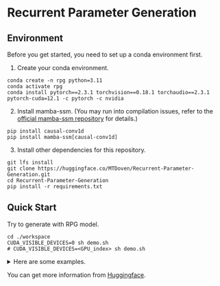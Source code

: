 # Recurrent Parameter Generation



## Environment
Before you get started, you need to set up a conda environment first.
1. Create your conda environment.
```shell
conda create -n rpg python=3.11
conda activate rpg
conda install pytorch==2.3.1 torchvision==0.18.1 torchaudio==2.3.1 pytorch-cuda=12.1 -c pytorch -c nvidia
```
2. Install mamba-ssm. (You may run into compilation issues, refer to the [official mamba-ssm repository](https://github.com/state-spaces/mamba) for details.)
```shell
pip install causal-conv1d
pip install mamba-ssm[causal-conv1d]
```
3. Install other dependencies for this repository.
```shell
git lfs install
git clone https://huggingface.co/MTDoven/Recurrent-Parameter-Generation.git
cd Recurrent-Parameter-Generation
pip install -r requirements.txt
```




## Quick Start
Try to generate with RPG model.
```shell
cd ./workspace
CUDA_VISIBLE_DEVICES=0 sh demo.sh
# CUDA_VISIBLE_DEVICES=<GPU_index> sh demo.sh
```
<details>
<summary>Here are some examples.</summary>

```angular2html
description: "Give me a model to select all living things"
expected_class: [0,0,1,1,1,1,1,1,0,0]  # bird, cat, deer, dog, frog, horse

description: "Find all vehicles that operate on roads"
expected_class: [0,1,0,0,0,0,0,0,0,1]  # automobile, truck

description: "Select all things that can fly"
expected_class: [1,0,1,0,0,0,0,0,0,0]  # airplane, bird

description: "Find all transportation methods that travel on water"
expected_class: [0,0,0,0,0,0,0,0,1,0]  # ship

description: "Classify all mammals"
expected_class: [0,0,0,1,1,1,0,1,0,0]  # cat, deer, dog, horse

description: "Find all animals with fur"
expected_class: [0,0,1,1,1,1,0,1,0,0]  # bird, cat, deer, dog, horse

description: "Select all pets commonly found in households"
expected_class: [0,0,1,1,0,1,0,0,0,0]  # bird, cat, dog

description: "Identify all cold-blooded animals"
expected_class: [0,0,0,0,0,0,1,0,0,0]  # frog

description: "Find all objects that can carry cargo"
expected_class: [1,1,0,0,0,0,0,0,1,1]  # airplane, automobile, ship, truck

description: "Select all things used for commercial transportation"
expected_class: [1,1,0,0,0,0,0,0,1,1]  # airplane, automobile, ship, truck

description: "Identify all animals that can swim naturally"
expected_class: [0,0,0,1,0,0,1,0,0,0]  # cat, frog

description: "Find all things with wheels"
expected_class: [1,1,0,0,0,0,0,0,0,1]  # airplane, automobile, truck

description: "Select all creatures with four legs"
expected_class: [0,0,0,1,1,1,0,1,0,0]  # cat, deer, dog, horse

description: "Identify all creatures that live in forests"
expected_class: [0,0,1,1,1,1,0,0,0,0]  # bird, cat, deer, dog

description: "Find all animals that can live near water"
expected_class: [0,0,1,0,0,0,1,0,0,0]  # bird, frog

description: "Select all man-made objects"
expected_class: [1,1,0,0,0,0,0,0,1,1]  # airplane, automobile, ship, truck

description: "Find all things that make noise naturally"
expected_class: [0,0,1,1,1,1,1,1,0,0]  # all animals

description: "Identify all animals that can climb trees"
expected_class: [0,0,1,1,0,1,0,0,0,0]  # bird, cat, dog

"Select all animals that hunt other animals"
expected_class: [0,0,0,1,0,1,0,0,0,0]  # cat, dog

description: "Find all things that are both man-made and can operate on water"
expected_class: [0,0,0,0,0,0,0,0,1,0]  # ship

description: "Select all animals that are both pets and can climb"
expected_class: [0,0,0,1,0,1,0,0,0,0]  # cat, dog
```

</details>

You can get more information from [Huggingface](https://huggingface.co/MTDoven/Recurrent-Parameter-Generation).
